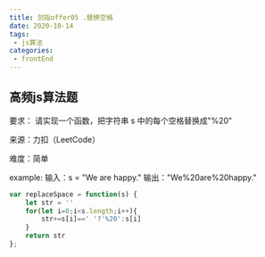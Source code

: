```yaml
---
title: 剑指offer05 .替换空格
date: 2020-10-14
tags:
 - js算法     
categories: 
 - frontEnd
---
```


##  高频js算法题

<!-- more -->

要求： 请实现一个函数，把字符串 s 中的每个空格替换成"%20"

来源：力扣（LeetCode）

难度：简单

example:
输入：s = "We are happy."
输出："We%20are%20happy."

```js
var replaceSpace = function(s) {
    let str = ''
    for(let i=0;i<s.length;i++){
        str+=s[i]==' '?'%20':s[i]
    }
    return str
};
```





